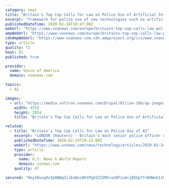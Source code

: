 ```yaml
---
category: news
title: "Britain's Top Cop Calls for Law on Police Use of Artificial Intelligence"
excerpt: "framework for police use of new technologies such as artificial intelligence. Speaking about live facial recognition, which police in London started using in January, London police chief Cressida Dick said that she welcomed the government's 2019 manifesto pledge to create a legal framework for the police use of new technology like AI ..."
publishedDateTime: 2020-02-24T18:47:00Z
webUrl: "https://www.voanews.com/europe/britains-top-cop-calls-law-police-use-artificial-intelligence"
ampWebUrl: "https://www.voanews.com/europe/britains-top-cop-calls-law-police-use-artificial-intelligence?amp"
cdnAmpWebUrl: "https://www-voanews-com.cdn.ampproject.org/c/s/www.voanews.com/europe/britains-top-cop-calls-law-police-use-artificial-intelligence?amp"
type: article
quality: 71
heat: 81
published: true

provider:
  name: Voice of America
  domain: voanews.com

topics:
  - AI

images:
  - url: "https://media.voltron.voanews.com/Drupal/01live-166/ap-images/2020/02/043aafaf1ac3ed4081332aade01c6f7d.jpg"
    width: 4558
    height: 2954
    title: "Britain's Top Cop Calls for Law on Police Use of Artificial Intelligence"

related:
  - title: "Britain's Top Cop Calls for Law on Police Use of AI"
    excerpt: "LONDON (Reuters) - Britain's most senior police officer on Monday called on the government to create a legal framework for police use of new technologies such as artificial intelligence. Speaking about live facial recognition,"
    publishedDateTime: 2020-02-24T19:23:00Z
    webUrl: "https://www.usnews.com/news/technology/articles/2020-02-24/britains-top-cop-calls-for-law-on-police-use-of-ai"
    type: article
    provider:
      name: U.S. News & World Report
      domain: usnews.com
    quality: 47

secured: "0eyINusgOzZp0BWqZiiEaNxcW5YPqU2ZIXMI+azWTiu4+jBIUpYT+B9Wsh11OWRIYfaXQ6fwzmi7RqxbEYUCs8HCtCod6W0TkvUFd0pMJikQsdqbqjCUIpQkfCdotKCUww2f/BqIFzk5a79zfQQ5zhH/+BwlFLHVy0Zxgq2qN/4LK8AZTm1XVr0xpS5qI9a6T6VUxdmZKk97N+YoPesPUG6GeNE3hRETrp5o//AUkivETBrU9BogIFipWiyzznQUb4G7YnQzVb4+SESFw+A7+kWUCimWW6p/v+fThm3E/ZF3/MYU50XQlVW5jxOBkpF87VulPpTxl0GHNtKnCx69cSW8qvPfC7EdGSYI/tdEN4x55trgVcXyNt9xDF/Ygcxd+yjGO+xRQgkhWnTQY/x9k/cQHQR6kjAu5VKg3ZGGMyar9UvpzqfzLRSoTrPBjLX98+87G/BLZddwbVUwrIf6tnHTL/Ogy5meA4F5JiCtXGU=;q50KLqUHwU4P4pOKec0NJw=="
---
```


